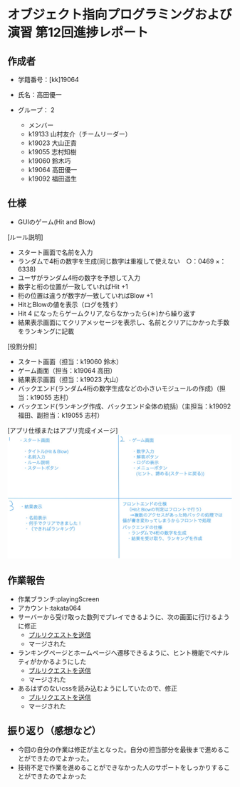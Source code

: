 # オブジェクト指向プログラミングおよび演習 第12回進捗レポート

## 作成者
- 学籍番号：[kk]19064
- 氏名：高田優一
- グループ： 2

    - メンバー
    - k19133 山村友介（チームリーダー）
    - k19023 大山正貴
    - k19055 志村知樹
    - k19060 鈴木巧
    - k19064 高田優一
    - k19092 福田遥生
    

## 仕様
- GUIのゲーム(Hit and Blow)

[ルール説明]
- スタート画面で名前を入力
- ランダムで4桁の数字を生成(同じ数字は重複して使えない　○：0469 ×：6338)
- ユーザがランダム4桁の数字を予想して入力
-  数字と桁の位置が一致していればHit +1
-  桁の位置は違うが数字が一致していればBlow +1
- HitとBlowの値を表示（ログを残す）
- Hit 4 になったらゲームクリア,ならなかったら(＊)から繰り返す
- 結果表示画面にてクリアメッセージを表示し、名前とクリアにかかった手数をランキングに記載

[役割分担]
- スタート画面（担当：k19060 鈴木）
- ゲーム画面（担当：k19064 高田）
- 結果表示画面（担当：k19023 大山）
- バックエンド(ランダム4桁の数字生成などの小さいモジュールの作成)（担当：k19055 志村）
- バックエンド(ランキング作成、バックエンド全体の統括)（主担当：k19092 福田、副担当：k19055 志村）

[アプリ仕様またはアプリ完成イメージ]
![画像](spec.jpg)


## 作業報告 
  
- 作業ブランチ:playingScreen
- アカウント:takata064
- サーバーから受け取った数列でプレイできるように、次の画面に行けるように修正
    - [プルリクエストを送信](https://github.com/2020-AIT-OOP2-Group2/Hit_and_Blow/pull/21/files)
    - マージされた
- ランキングページとホームページへ遷移できるように、ヒント機能でペナルティがかかるようにした
    - [プルリクエストを送信](https://github.com/2020-AIT-OOP2-Group2/Hit_and_Blow/pull/24)
    - マージされた
- あるはずのないcssを読み込むようにしていたので、修正
    - [プルリクエストを送信](https://github.com/2020-AIT-OOP2-Group2/Hit_and_Blow/pull/28)
    - マージされた

## 振り返り（感想など）
- 今回の自分の作業は修正が主となった。自分の担当部分を最後まで進めることができたのでよかった。
- 技術不足で作業を進めることができなかった人のサポートをしっかりすることができたのでよかった